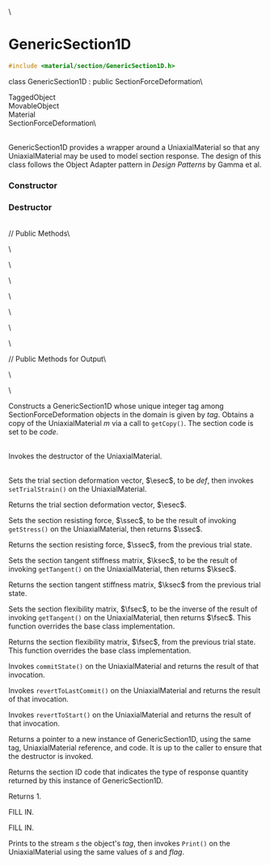 \
# GenericSection1D 

```cpp
#include <material/section/GenericSection1D.h>
```

class GenericSection1D : public SectionForceDeformation\

TaggedObject\
MovableObject\
Material\
SectionForceDeformation\

\
GenericSection1D provides a wrapper around a UniaxialMaterial so that
any UniaxialMaterial may be used to model section response. The design
of this class follows the Object Adapter pattern in *Design Patterns* by
Gamma et al.

### Constructor

### Destructor

\
// Public Methods\

\

\

\

\

\

\

\

// Public Methods for Output\

\

\

Constructs a GenericSection1D whose unique integer tag among
SectionForceDeformation objects in the domain is given by *tag*. Obtains
a copy of the UniaxialMaterial *m* via a call to `getCopy()`. The
section code is set to be *code*.

\
Invokes the destructor of the UniaxialMaterial.

\
Sets the trial section deformation vector, $\esec$, to be *def*, then
invokes `setTrialStrain()` on the UniaxialMaterial.

Returns the trial section deformation vector, $\esec$.

Sets the section resisting force, $\ssec$, to be the result of invoking
`getStress()` on the UniaxialMaterial, then returns $\ssec$.

Returns the section resisting force, $\ssec$, from the previous trial
state.

Sets the section tangent stiffness matrix, $\ksec$, to be the result of
invoking `getTangent()` on the UniaxialMaterial, then returns $\ksec$.

Returns the section tangent stiffness matrix, $\ksec$ from the previous
trial state.

Sets the section flexibility matrix, $\fsec$, to be the inverse of the
result of invoking `getTangent()` on the UniaxialMaterial, then returns
$\fsec$. This function overrides the base class implementation.

Returns the section flexibility matrix, $\fsec$, from the previous trial
state.
This function overrides the base class implementation.

Invokes `commitState()` on the UniaxialMaterial and returns the result
of that invocation.

Invokes `revertToLastCommit()` on the UniaxialMaterial and returns the
result of that invocation.

Invokes `revertToStart()` on the UniaxialMaterial and returns the result
of that invocation.

Returns a pointer to a new instance of GenericSection1D, using the same
tag, UniaxialMaterial reference, and code. It is up to the caller to
ensure that the destructor is invoked.

Returns the section ID code that indicates the type of response quantity
returned by this instance of GenericSection1D.

Returns 1.

FILL IN.

FILL IN.

Prints to the stream *s* the object's *tag*, then invokes `Print()` on
the UniaxialMaterial using the same values of *s* and *flag*.
